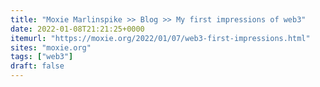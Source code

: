 ```yaml
---
title: "Moxie Marlinspike >> Blog >> My first impressions of web3"
date: 2022-01-08T21:21:25+0000
itemurl: "https://moxie.org/2022/01/07/web3-first-impressions.html"
sites: "moxie.org"
tags: ["web3"]
draft: false
---
```

